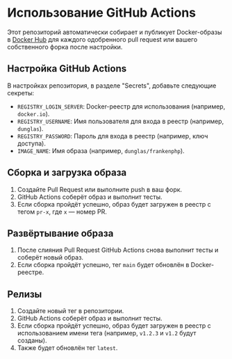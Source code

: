 # Использование GitHub Actions

Этот репозиторий автоматически собирает и публикует Docker-образы в [Docker Hub](https://hub.docker.com/r/dunglas/frankenphp) для каждого одобренного pull request или вашего собственного форка после настройки.

## Настройка GitHub Actions

В настройках репозитория, в разделе "Secrets", добавьте следующие секреты:

- `REGISTRY_LOGIN_SERVER`: Docker-реестр для использования (например, `docker.io`).
- `REGISTRY_USERNAME`: Имя пользователя для входа в реестр (например, `dunglas`).
- `REGISTRY_PASSWORD`: Пароль для входа в реестр (например, ключ доступа).
- `IMAGE_NAME`: Имя образа (например, `dunglas/frankenphp`).

## Сборка и загрузка образа

1. Создайте Pull Request или выполните push в ваш форк.
2. GitHub Actions соберёт образ и выполнит тесты.
3. Если сборка пройдёт успешно, образ будет загружен в реестр с тегом `pr-x`, где `x` — номер PR.

## Развёртывание образа

1. После слияния Pull Request GitHub Actions снова выполнит тесты и соберёт новый образ.
2. Если сборка пройдёт успешно, тег `main` будет обновлён в Docker-реестре.

## Релизы

1. Создайте новый тег в репозитории.
2. GitHub Actions соберёт образ и выполнит тесты.
3. Если сборка пройдёт успешно, образ будет загружен в реестр с использованием имени тега (например, `v1.2.3` и `v1.2` будут созданы).
4. Также будет обновлён тег `latest`.